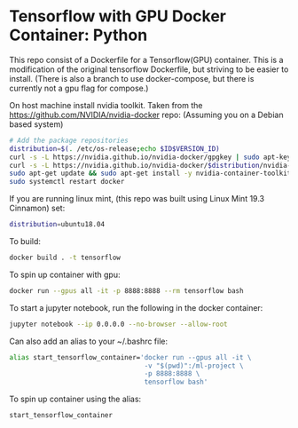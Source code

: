 # Tensorflow with GPU Docker Container: Python

This repo consist of a Dockerfile for a Tensorflow(GPU) container. This is a modification of the original tensorflow Dockerfile, but striving to be easier to install.
(There is also a branch to use docker-compose, but there is currently not a gpu flag for compose.)

On host machine install nvidia toolkit. Taken from the https://github.com/NVIDIA/nvidia-docker repo:
(Assuming you on a Debian based system)
```bash
# Add the package repositories
distribution=$(. /etc/os-release;echo $ID$VERSION_ID)
curl -s -L https://nvidia.github.io/nvidia-docker/gpgkey | sudo apt-key add -
curl -s -L https://nvidia.github.io/nvidia-docker/$distribution/nvidia-docker.list | sudo tee /etc/apt/sources.list.d/nvidia-docker.list
sudo apt-get update && sudo apt-get install -y nvidia-container-toolkit
sudo systemctl restart docker
```
If you are running linux mint, (this repo was built using Linux Mint 19.3 Cinnamon) set:
```bash
distribution=ubuntu18.04
```

To build:
```bash
docker build . -t tensorflow
```

To spin up container with gpu:
```bash
docker run --gpus all -it -p 8888:8888 --rm tensorflow bash
```

To start a jupyter notebook, run the following in the docker container:
```bash
jupyter notebook --ip 0.0.0.0 --no-browser --allow-root
```

Can also add an alias to your ~/.bashrc file:
```bash
alias start_tensorflow_container='docker run --gpus all -it \
				                  -v "$(pwd)":/ml-project \
				                  -p 8888:8888 \
				                  tensorflow bash'
```
To spin up container using the alias:
```bash
start_tensorflow_container
```
